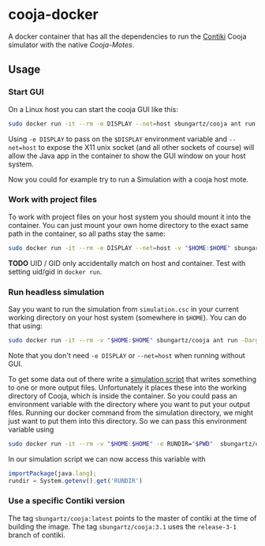 # cooja-docker
A docker container that has all the dependencies to run the [Contiki][contiki] Cooja simulator with the native *Cooja-Motes*.

## Usage

### Start GUI
On a Linux host you can start the cooja GUI like this:
```bash
sudo docker run -it --rm -e DISPLAY --net=host sbungartz/cooja ant run
```
Using `-e DISPLAY` to pass on the `$DISPLAY` environment variable and `--net=host` to expose the X11 unix socket 
(and all other sockets of course) will allow the Java app in the container to show the GUI window on your host system.

Now you could for example try to run a Simulation with a cooja host mote.

### Work with project files
To work with project files on your host system you should mount it into the container.
You can just mount your own home directory to the exact same path in the container, so all paths stay the same:
```bash
sudo docker run -it --rm -e DISPLAY --net=host -v "$HOME:$HOME" sbungartz/cooja ant run
```
**TODO** UID / GID only accidentally match on host and container. Test with setting uid/gid in `docker run`.

### Run headless simulation
Say you want to run the simulation from `simulation.csc` in your current working directory on your host system (somewhere in `$HOME`).
You can do that using:
```bash
sudo docker run -it --rm -v "$HOME:$HOME" sbungartz/cooja ant run -Dargs="-nogui=$PWD/simulation.csc"
```
Note that you don't need `-e DISPLAY` or `--net=host` when running without GUI.

To get some data out of there write a [simulation script][simscript] that writes something to one or more output files.
Unfortunately it places these into the working directory of Cooja, which is inside the container.
So you could pass an environment variable with the directory where you want to put your output files.
Running our docker command from the simulation directory, we might just want to put them into this directory.
So we can pass this environment variable using
```bash
sudo docker run -it --rm -v "$HOME:$HOME" -e RUNDIR="$PWD"  sbungartz/cooja ant run -Dargs="-nogui=$PWD/simulation.csc"
```
In our simulation script we can now access this variable with
```javascript
importPackage(java.lang);
rundir = System.getenv().get('RUNDIR')
```

### Use a specific Contiki version
The tag `sbungartz/cooja:latest` points to the master of contiki at the time of building the image.
The tag `sbungartz/cooja:3.1` uses the `release-3-1` branch of contiki.


[contiki]: https://github.com/contiki-os/contiki
[simscript]: https://github.com/contiki-os/contiki/wiki/Using-Cooja-Test-Scripts-to-Automate-Simulations
